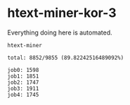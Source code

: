 # htext-miner-kor-3

Everything doing here is automated.

```
htext-miner

total: 8852/9855 (89.82242516489092%)

job0: 1598
job1: 1851
job2: 1747
job3: 1911
job4: 1745
```